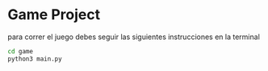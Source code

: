 # Game Project

para correr el juego debes seguir las siguientes instrucciones en la terminal

```sh
cd game
python3 main.py
```